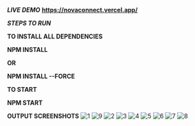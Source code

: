 ***LIVE DEMO***
**https://novaconnect.vercel.app/**

***STEPS TO RUN*** 

**TO INSTALL ALL DEPENDENCIES**


**NPM INSTALL**


**OR**


**NPM INSTALL --FORCE**

**TO START**


**NPM START**

**OUTPUT SCREENSHOTS**
![1](https://github.com/Tarun0008/NovaConnect-Frontend/assets/143323486/ff7aa915-7fc8-4f39-9206-77716d1cd623)
![9](https://github.com/Tarun0008/NovaConnect-Frontend/assets/143323486/2df91d29-d051-4ef3-9a4b-0fb8cf75d1a4)
![2](https://github.com/Tarun0008/NovaConnect-Frontend/assets/143323486/e36a6621-4829-4ff7-a3db-fb3983f4d086)
![3](https://github.com/Tarun0008/NovaConnect-Frontend/assets/143323486/fc99a0a4-91fb-483d-8851-236b5f5e135a)
![4](https://github.com/Tarun0008/NovaConnect-Frontend/assets/143323486/4c5cc5f1-2a48-46d9-930e-cfa1f4438941)
![5](https://github.com/Tarun0008/NovaConnect-Frontend/assets/143323486/42ab1cbe-a2d3-4477-bf80-59d8bd6017fc)
![6](https://github.com/Tarun0008/NovaConnect-Frontend/assets/143323486/3e9ff626-08fa-46e2-b64e-aa17601b2607)
![7](https://github.com/Tarun0008/NovaConnect-Frontend/assets/143323486/0a49fce9-3724-4ba7-8f60-59921f5d4a67)
![8](https://github.com/Tarun0008/NovaConnect-Frontend/assets/143323486/c0db8f35-7c43-49ef-81ee-ce88e2ba8465)





